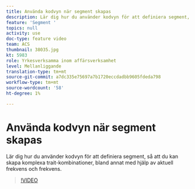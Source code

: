 ```yaml
---
title: Använda kodvyn när segment skapas
description: Lär dig hur du använder kodvyn för att definiera segment, så att du kan skapa komplexa trait-kombinationer, bland annat med hjälp av aktuell frekvens och frekvens.
feature: 'Segment '
topics: null
activity: use
doc-type: feature video
team: ACS
thumbnail: 38035.jpg
kt: 5983
role: Yrkesverksamma inom affärsverksamhet
level: Mellanliggande
translation-type: tm+mt
source-git-commit: a7dc335e75697a7b1720eccdadbb9605fdeda798
workflow-type: tm+mt
source-wordcount: '58'
ht-degree: 1%

---
```



# Använda kodvyn när segment skapas

Lär dig hur du använder kodvyn för att definiera segment, så att du kan skapa komplexa trait-kombinationer, bland annat med hjälp av aktuell frekvens och frekvens.

>[!VIDEO](https://video.tv.adobe.com/v/38035/?quality=12&learn=on)
